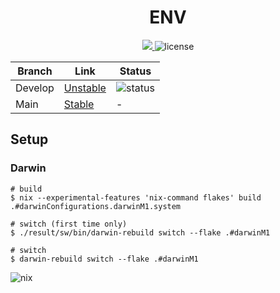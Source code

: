 <div align="center">
<h1>ENV</h1>
<p align="center">
<a href="https://nixos.org">
<img src="https://img.shields.io/badge/channel-unstable-white?style=flat&logo=NixOS&logoColor">
</a>
<img alt="license" src="https://img.shields.io/github/license/ttak0422/ENV">
</p>

<table>
  <thead>
    <tr>
      <th>Branch</th>
      <th>Link</th>
      <th>Status</th>
    </tr>
  </thead>
  <tbody>
    <tr>
      <td>Develop</td>
      <td><a href="https://github.com/ttak0422/ENV/actions/workflows/dev.yml">Unstable</a></td>
      <td><img alt="status" src="https://github.com/ttak0422/ENV/actions/workflows/dev.yml/badge.svg"></td>
    </tr>
    <tr>
      <td>Main</td>
      <td><a href="https://github.com/ttak0422/ENV/tree/main/">Stable</a></td>
      <td>-</td>
    </tr>
  </tbody>
</table>
</div>

## Setup

### Darwin

```
# build
$ nix --experimental-features 'nix-command flakes' build .#darwinConfigurations.darwinM1.system

# switch (first time only)
$ ./result/sw/bin/darwin-rebuild switch --flake .#darwinM1

# switch
$ darwin-rebuild switch --flake .#darwinM1
```

<img alt="nix" src="https://builtwithnix.org/badge.svg">
